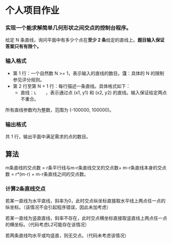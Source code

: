 # 个人项目作业

### 实现一个能求解简单几何形状之间交点的控制台程序。

给定 N 条直线，询问平面中有多少个点在**至少 2 条**给定的直线上。**题目输入保证答案只有有限个。**

### 输入格式

- 第 1 行：一个自然数 N >= 1，表示输入的直线的数目。**注**：具体的 N 的限制参见评分规则。
- 第 2 行至第 N + 1 行：每行描述一条直线。具体格式如下：
    - 直线：`L    `，表示通过点 (x1, y1) 和 (x2, y2) 的直线。输入保证给定两点不重合。

所有直线参数均为整数，范围为 (-100000, 100000)。

### 输出格式

共 1 行，输出平面中满足需求的点的数目。

## 算法

m条直线的交点数 = r条平行线与m-r条直线交叉的交点数+ m-r条直线本身的交点数 = r*(m-r) + m-r条直线之间的交点数。

### 计算2条直线交点

若某一直线为水平直线，斜率为0，此时交点纵坐标直接取水平线上两点任一点的纵坐标。（该情况不会引起程序错误，因此未加考虑）

若某一直线为竖直直线，斜率不存在，此时交点横坐标直接取竖直线上两点任一点的横坐标。（代码考虑L2可能存在该情况）

若两条直线均水平或均竖直，则无交点。（代码未考虑该情况）